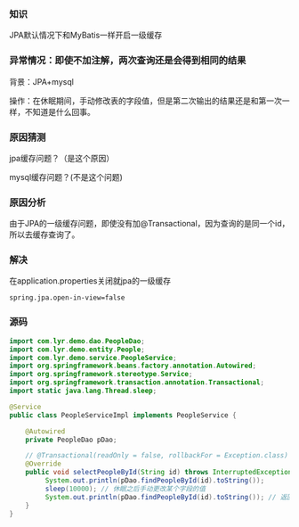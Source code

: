 ### 知识

JPA默认情况下和MyBatis一样开启一级缓存

### 异常情况：即使不加注解，两次查询还是会得到相同的结果

背景：JPA+mysql

操作：在休眠期间，手动修改表的字段值，但是第二次输出的结果还是和第一次一样，不知道是什么回事。

### 原因猜测

jpa缓存问题？（是这个原因）

mysql缓存问题？(不是这个问题)

### 原因分析

由于JPA的一级缓存问题，即使没有加@Transactional，因为查询的是同一个id，所以去缓存查询了。

### 解决

在application.properties关闭就jpa的一级缓存
```properties
spring.jpa.open-in-view=false 
```

### 源码

```java
import com.lyr.demo.dao.PeopleDao;
import com.lyr.demo.entity.People;
import com.lyr.demo.service.PeopleService;
import org.springframework.beans.factory.annotation.Autowired;
import org.springframework.stereotype.Service;
import org.springframework.transaction.annotation.Transactional;
import static java.lang.Thread.sleep;

@Service
public class PeopleServiceImpl implements PeopleService {

    @Autowired
    private PeopleDao pDao;

    // @Transactional(readOnly = false, rollbackFor = Exception.class)
    @Override
    public void selectPeopleById(String id) throws InterruptedException {
         System.out.println(pDao.findPeopleById(id).toString());
         sleep(10000); // 休眠之后手动更改某个字段的值
         System.out.println(pDao.findPeopleById(id).toString()); // 返回的还是未修改的值
    }
}
```

